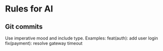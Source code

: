 # Rules for AI

## Git commits
Use imperative mood and include type.
Examples:
feat(auth): add user login
fix(payment): resolve gateway timeout